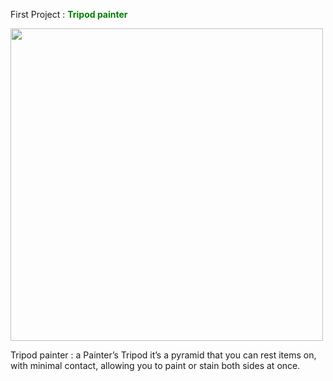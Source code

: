 <p class="p2">First Project : <b><span style="color:Green"> Tripod painter </span></b><p>
<img align = center width=500 src="Cad/cad.jpg">

Tripod painter : a Painter’s Tripod it’s a pyramid that you can rest items on, with minimal contact, allowing you to paint or stain both sides at once.
